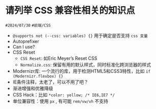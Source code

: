 
# 请列举 CSS 兼容性相关的知识点


`#2024/07/30`  `#前端/CSS`  

- `@supports not (--css: variables) {}`  用于确定是否支持 `css 变量`
- Autoprefixer
- Can I use?
- CSS Reset
   - `CSS Reset`:  如Eric Meyer’s Reset CSS
   - `Normalize.css`:  保留有用的默认样式，同时标准化跨浏览器的样式
- Modernizr库: 一个流行的库，用于检测HTML5和CSS3特性，比如 `if (Modernizr.flexbox) {} `
- IE条件注释，太老了，可以不用了吧？
- 渐进增强和优雅降级
- CSS Hack：比如 `*color: yellow; /* IE6,IE7 */`
- 单位兼容性：使用 `px` , 有可能 `rem/vw/vh` 不支持
